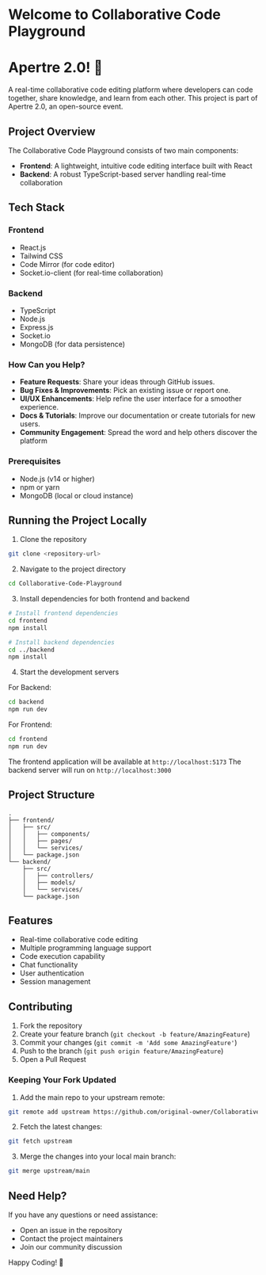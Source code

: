 

# Welcome to Collaborative Code Playground 
# Apertre 2.0! 👋

A real-time collaborative code editing platform where developers can code together, share knowledge, and learn from each other. This project is part of Apertre 2.0, an open-source event.

## Project Overview
The Collaborative Code Playground consists of two main components:
- **Frontend**: A lightweight, intuitive code editing interface built with React
- **Backend**: A robust TypeScript-based server handling real-time collaboration

## Tech Stack
### Frontend
- React.js
- Tailwind CSS
- Code Mirror (for code editor)
- Socket.io-client (for real-time collaboration)

### Backend
- TypeScript
- Node.js
- Express.js
- Socket.io
- MongoDB (for data persistence)

### How Can you Help?
- **Feature Requests**: Share your ideas through GitHub issues.
- **Bug Fixes & Improvements**: Pick an existing issue or report one.
- **UI/UX Enhancements**: Help refine the user interface for a smoother experience.
- **Docs & Tutorials**: Improve our documentation or create tutorials for new users.
- **Community Engagement**: Spread the word and help others discover the platform
  
### Prerequisites
- Node.js (v14 or higher)
- npm or yarn
- MongoDB (local or cloud instance)

## Running the Project Locally

1. Clone the repository
```bash
git clone <repository-url>
```

2. Navigate to the project directory
```bash
cd Collaborative-Code-Playground
```

3. Install dependencies for both frontend and backend
```bash
# Install frontend dependencies
cd frontend
npm install

# Install backend dependencies
cd ../backend
npm install
```

4. Start the development servers

For Backend:
```bash
cd backend
npm run dev
```

For Frontend:
```bash
cd frontend
npm run dev
```

The frontend application will be available at `http://localhost:5173`
The backend server will run on `http://localhost:3000`

## Project Structure
```plaintext
.
├── frontend/
│   ├── src/
│   │   ├── components/
│   │   ├── pages/
│   │   └── services/
│   └── package.json
└── backend/
    ├── src/
    │   ├── controllers/
    │   ├── models/
    │   └── services/
    └── package.json
```

## Features
- Real-time collaborative code editing
- Multiple programming language support
- Code execution capability
- Chat functionality
- User authentication
- Session management

## Contributing
1. Fork the repository
2. Create your feature branch (`git checkout -b feature/AmazingFeature`)
3. Commit your changes (`git commit -m 'Add some AmazingFeature'`)
4. Push to the branch (`git push origin feature/AmazingFeature`)
5. Open a Pull Request

### Keeping Your Fork Updated
1. Add the main repo to your upstream remote:
```bash
git remote add upstream https://github.com/original-owner/Collaborative-Code-Playground.git
```

2. Fetch the latest changes:
```bash
git fetch upstream
```

3. Merge the changes into your local main branch:
```bash
git merge upstream/main
```

## Need Help?
If you have any questions or need assistance:
- Open an issue in the repository
- Contact the project maintainers
- Join our community discussion


Happy Coding! 🚀


